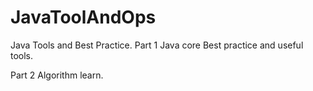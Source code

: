 # JavaToolAndOps

Java Tools and Best Practice.
Part 1 
  Java core Best practice and useful tools.
  
Part 2
  Algorithm learn.
